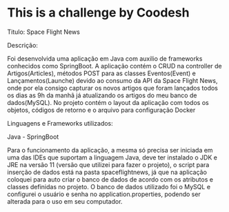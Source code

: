 # This is a challenge by Coodesh

Titulo: Space Flight News

Descrição: 

Foi desenvolvida uma aplicação em Java com auxilio de frameworks conhecidos como SpringBoot. A aplicação contém o CRUD na controller de Artigos(Articles), métodos POST para as classes Eventos(Event) e Lançamentos(Launche) devido ao consumo da API da Space Flight News, onde por ela consigo capturar os novos artigos que foram lançados todos os dias as 9h da manhã já atualizando os artigos do meu banco de dados(MySQL). No projeto contém o layout da aplicação com todos os objetos, códigos de retorno e o arquivo para configuração Docker

Linguagens e Frameworks utilizados: 

Java - SpringBoot

Para o funcionamento da aplicação, a mesma só precisa ser iniciada em uma das IDEs que suportam a linguagem Java, deve ter instalado o JDK e JRE na versão 11 (versão que utilizei para fazer o projeto), o script para inserção de dados está na pasta spaceflightnews, já que na aplicação coloquei para auto criar o banco de dados de acordo com os atributos e classes definidas no projeto. O banco de dados utilizado foi o MySQL e configurei o usuário e senha no application.properties, podendo ser alterada para o uso em seu computador.

